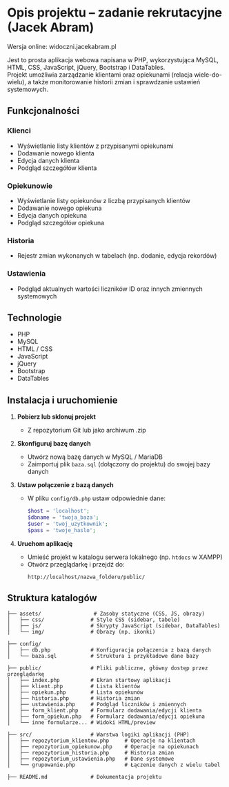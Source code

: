 
# Opis projektu – zadanie rekrutacyjne (Jacek Abram)

Wersja online: widoczni.jacekabram.pl

Jest to prosta aplikacja webowa napisana w PHP, wykorzystująca MySQL, HTML, CSS, JavaScript, jQuery, Bootstrap i DataTables.  
Projekt umożliwia zarządzanie klientami oraz opiekunami (relacja wiele-do-wielu), a także monitorowanie historii zmian i sprawdzanie ustawień systemowych.

## Funkcjonalności

### Klienci
- Wyświetlanie listy klientów z przypisanymi opiekunami
- Dodawanie nowego klienta
- Edycja danych klienta
- Podgląd szczegółów klienta

### Opiekunowie
- Wyświetlanie listy opiekunów z liczbą przypisanych klientów
- Dodawanie nowego opiekuna
- Edycja danych opiekuna
- Podgląd szczegółów opiekuna

### Historia
- Rejestr zmian wykonanych w tabelach (np. dodanie, edycja rekordów)

### Ustawienia
- Podgląd aktualnych wartości liczników ID oraz innych zmiennych systemowych

## Technologie

- PHP
- MySQL
- HTML / CSS
- JavaScript
- jQuery
- Bootstrap
- DataTables

## Instalacja i uruchomienie

1. **Pobierz lub sklonuj projekt**
    - Z repozytorium Git lub jako archiwum .zip

2. **Skonfiguruj bazę danych**
    - Utwórz nową bazę danych w MySQL / MariaDB
    - Zaimportuj plik `baza.sql` (dołączony do projektu) do swojej bazy danych

3. **Ustaw połączenie z bazą danych**
    - W pliku `config/db.php` ustaw odpowiednie dane:
      ```php
      $host = 'localhost';
      $dbname = 'twoja_baza';
      $user = 'twoj_uzytkownik';
      $pass = 'twoje_haslo';
      ```

4. **Uruchom aplikację**
    - Umieść projekt w katalogu serwera lokalnego (np. `htdocs` w XAMPP)
    - Otwórz przeglądarkę i przejdź do:
      ```
      http://localhost/nazwa_folderu/public/
      ```

## Struktura katalogów

```
├── assets/                 # Zasoby statyczne (CSS, JS, obrazy)
│   ├── css/               # Style CSS (sidebar, tabele)
│   ├── js/                # Skrypty JavaScript (sidebar, DataTables)
│   └── img/               # Obrazy (np. ikonki)

├── config/
│   ├── db.php             # Konfiguracja połączenia z bazą danych
│   └── baza.sql           # Struktura i przykładowe dane bazy

├── public/                # Pliki publiczne, główny dostęp przez przeglądarkę
│   ├── index.php          # Ekran startowy aplikacji
│   ├── klient.php         # Lista klientów
│   ├── opiekun.php        # Lista opiekunów
│   ├── historia.php       # Historia zmian
│   ├── ustawienia.php     # Podgląd liczników i zmiennych
│   ├── form_klient.php    # Formularz dodawania/edycji klienta
│   ├── form_opiekun.php   # Formularz dodawania/edycji opiekuna
│   └── inne formularze... # Widoki HTML/preview

├── src/                   # Warstwa logiki aplikacji (PHP)
│   ├── repozytorium_klientow.php     # Operacje na klientach
│   ├── repozytorium_opiekunow.php    # Operacje na opiekunach
│   ├── repozytorium_historia.php     # Historia zmian
│   ├── repozytorium_ustawienia.php   # Dane systemowe
│   └── grupowanie.php                # Łączenie danych z wielu tabel

├── README.md              # Dokumentacja projektu
```
